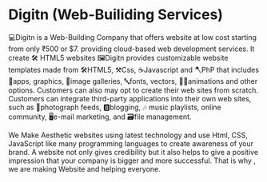 # Digitn (Web-Builiding Services)
💻Digitn is a Web-Building Company that offers website at low cost starting from only ₹500 or $7.
providing cloud-based web development services. 
It create 🛠 HTML5 websites
🖼Digitn provides customizable website templates made from 🛠HTML5, ⚒Css, ☕Javascript and 🪓PhP that includes 
📱apps, graphics, 📸image galleries, 🔤fonts, vectors, 👨‍💻animations and other options. 
Customers can also may opt to create their web sites from scratch. Customers can integrate third-party applications into their own web sites, such as 🎨photograph feeds, 🅱blogging, 🎶 music playlists, online community, 🖥e-mail marketing, and 🗃file management.

We Make Aesthetic websites using latest technology and use Html, CSS, JavaScript like many programming languages to create awareness of your brand. 
A website not only gives credibility but it also helps to give a positive impression that your company is bigger and more successful. That is why , we are making Website and helping everyone. 
